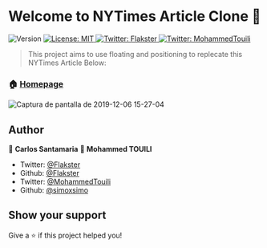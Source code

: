 <h1 align="center">Welcome to NYTimes Article Clone  👋</h1>
<p>
  <img alt="Version" src="https://img.shields.io/badge/version-0.0.1-blue.svg?cacheSeconds=2592000" />
  <a href="#" target="_blank">
    <img alt="License: MIT " src="https://img.shields.io/badge/License-MIT -yellow.svg" />
  </a>
  <a href="https://twitter.com/Flakster " target="_blank">
    <img alt="Twitter: Flakster " src="https://img.shields.io/twitter/follow/Flakster .svg?style=social" />
  </a>
  <a href="https://twitter.com/MohammedTouili " target="_blank">
    <img alt="Twitter: MohammedTouili " src="https://img.shields.io/twitter/follow/MohammedTouili .svg?style=social" />
  </a>
</p>

> This  project aims to use floating and positioning  to replecate this NYTimes Article Below: 

### 🏠 [Homepage](https://rawcdn.githack.com/Flakster/NYT-article-clone.github.io/d8cc41b9b29469744eb623fb5379e9e05e0e2f35/index.html)
![Captura de pantalla de 2019-12-06 15-27-04](https://user-images.githubusercontent.com/53324035/70354213-07229500-183d-11ea-85f9-6d541646a768.png)
## Author

👤 **Carlos Santamaria**
👤 **Mohammed TOUILI**

* Twitter: [@Flakster ](https://twitter.com/Flakster )
* Github: [@Flakster](https://github.com/https:\/\/github.com\/Flakster)  
* Twitter: [@MohammedTouili](https://twitter.com/MohammedTouili )
* Github: [@simoxsimo](https://github.com/https:\/\/github.com\/simoxsimo)

## Show your support

Give a ⭐️ if this project helped you!
